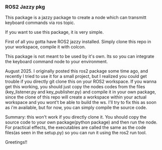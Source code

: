 ### ROS2 Jazzy pkg ###
This package is a jazzy package to create a node which can transmitt keyboard commands via ros topic.

If you want to use this package, it is very simple.

First of all you gotta have ROS2 jazzy installed.
Simply clone this repo in your workspace, compile it with colcon.

This package is not meant to be used by it's own. Its so you can integrate the keyboard command node to your environment.

August 2025. 
I originally posted this ros2 package some time ago, and recently I tried to use it for a small project, but I realized you could get trouble if you directly git clone this on your ROS2 workspace.
If you wanna get this working, you should just copy the nodes codes from the files (key_listener.py and key_publisher.py) and compile it in your own package, since the clone of this repo will create a workspace within your actual workspace and you wont't be able to build the ws.
I'll try to fix this as soon as i'm available, but for now, you can simply compile the source code.

Summary: this won't work if you directly clone it. You should copy the source code to your own package(python package) and then run the node.
For practical effects, the executables are called the same as the code files(as seen in the setup.py) so you can run it using the ros2 run tool.

Greetings!!
